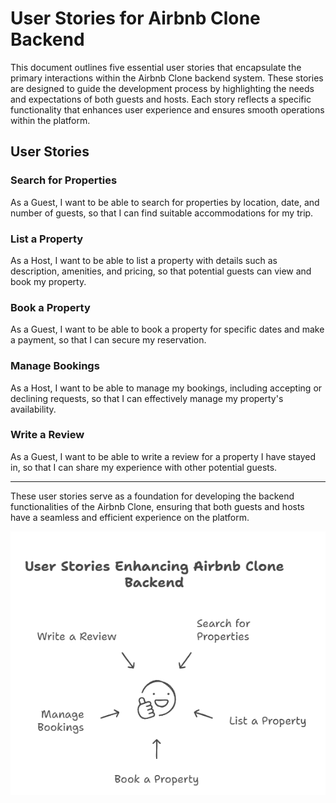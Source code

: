 # User Stories for Airbnb Clone Backend

This document outlines five essential user stories that encapsulate the primary interactions within the Airbnb Clone backend system. These stories are designed to guide the development process by highlighting the needs and expectations of both guests and hosts. Each story reflects a specific functionality that enhances user experience and ensures smooth operations within the platform.

## User Stories

### Search for Properties
As a Guest, I want to be able to search for properties by location, date, and number of guests, so that I can find suitable accommodations for my trip.

### List a Property
As a Host, I want to be able to list a property with details such as description, amenities, and pricing, so that potential guests can view and book my property.

### Book a Property
As a Guest, I want to be able to book a property for specific dates and make a payment, so that I can secure my reservation.

### Manage Bookings
As a Host, I want to be able to manage my bookings, including accepting or declining requests, so that I can effectively manage my property's availability.

### Write a Review
As a Guest, I want to be able to write a review for a property I have stayed in, so that I can share my experience with other potential guests.

---

These user stories serve as a foundation for developing the backend functionalities of the Airbnb Clone, ensuring that both guests and hosts have a seamless and efficient experience on the platform.

![Use User Stories](User_Stories.png)
